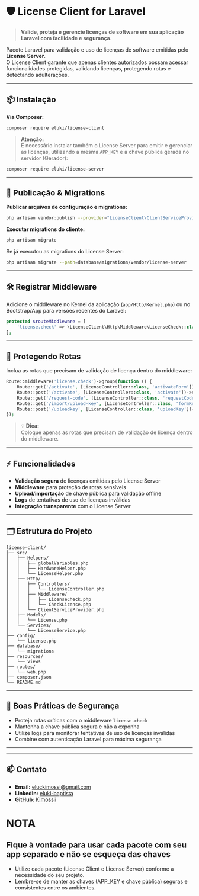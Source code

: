 # 🛡️ License Client for Laravel

> **Valide, proteja e gerencie licenças de software em sua aplicação Laravel com facilidade e segurança.**

Pacote Laravel para validação e uso de licenças de software emitidas pelo **License Server**.  
O License Client garante que apenas clientes autorizados possam acessar funcionalidades protegidas, validando licenças, protegendo rotas e detectando adulterações.

---

## 📦 Instalação

**Via Composer:**

```bash
composer require eluki/license-client
```

> **Atenção:**  
> É necessário instalar também o License Server para emitir e gerenciar as licenças, utilizando a mesma `APP_KEY` e a chave pública gerada no servidor (Gerador):

```bash
composer require eluki/license-server
```

---

## 🔧 Publicação & Migrations

**Publicar arquivos de configuração e migrations:**

```bash
php artisan vendor:publish --provider="LicenseClient\ClientServiceProvider"
```

**Executar migrations do cliente:**

```bash
php artisan migrate
```

Se já executou as migrations do License Server:

```bash
php artisan migrate --path=database/migrations/vendor/license-server
```

---

## 🛠 Registrar Middleware

Adicione o middleware no Kernel da aplicação (`app/Http/Kernel.php`) ou no Bootstrap/App para versões recentes do Laravel:

```php
protected $routeMiddleware = [
    'license.check' => \LicenseClient\Http\Middleware\LicenseCheck::class,
];
```

---

## 🔐 Protegendo Rotas

Inclua as rotas que precisam de validação de licença dentro do middleware:

```php
Route::middleware('license.check')->group(function () {
    Route::get('/activate', [LicenseController::class, 'activateForm'])->name('license.activate.form');
    Route::post('/activate', [LicenseController::class, 'activate'])->name('license.activate');
    Route::get('/request-code', [LicenseController::class, 'requestCode'])->name('license.request');
    Route::get('/import/upload-key', [LicenseController::class, 'formKeyPublic'])->name('import.uploadKey');
    Route::post('/uploadkey', [LicenseController::class, 'uploadKey'])->name('client.uploadKey');
});
```

> 💡 **Dica:**  
> Coloque apenas as rotas que precisam de validação de licença dentro do middleware.

---

## ⚡ Funcionalidades

- **Validação segura** de licenças emitidas pelo License Server
- **Middleware** para proteção de rotas sensíveis
- **Upload/importação** de chave pública para validação offline
- **Logs** de tentativas de uso de licenças inválidas
- **Integração transparente** com o License Server

---

## 🗂 Estrutura do Projeto

```
license-client/
├── src/
│   ├── Helpers/
│   │   ├── globalVariables.php
│   │   ├── HardwareHelper.php
│   │   └── LicenseHelper.php
│   ├── Http/
│   │   ├── Controllers/
│   │   │   └── LicenseController.php
│   │   ├── Middleware/
│   │   │   ├── LicenseCheck.php
│   │   │   └── CheckLicense.php
│   │   └── ClientServiceProvider.php
│   ├── Models/
│   │   └── License.php
│   └── Services/
│       └── LicenseService.php
├── config/
│   └── license.php
├── database/
│   └── migrations
├── resources/
│   └── views
├── routes/
│   └── web.php
├── composer.json
└── README.md
```

---

## 🔐 Boas Práticas de Segurança

- Proteja rotas críticas com o middleware `license.check`
- Mantenha a chave pública segura e não a exponha
- Utilize logs para monitorar tentativas de uso de licenças inválidas
- Combine com autenticação Laravel para máxima segurança

---


---

## 📫 Contato

- **Email:** eluckimossi@gmail.com  
- **LinkedIn:** [eluki-baptista](https://www.linkedin.com/in/eluki-baptista/)  
- **GitHub:** [Kimossii](https://github.com/Kimossii)


# NOTA
## Fique à vontade para usar cada pacote com seu app separado e não se esqueça das chaves

- Utilize cada pacote (License Client e License Server) conforme a necessidade do seu projeto.
- Lembre-se de manter as chaves (APP_KEY e chave pública) seguras e consistentes entre os ambientes.







